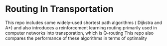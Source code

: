 # Routing In Transportation
This repo includes some widely-used shortest path algorithms ( Dijkstra and A*) and also introduces a reinforcement learning routing primarily used in computer networks into transporation, which is Q-routing
This repo also compares the performance of these algorithms in terms of optimality
